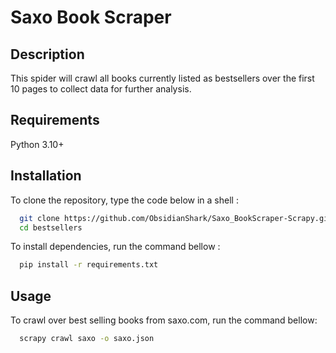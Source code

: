 # Saxo Book Scraper



## Description

This spider will crawl all books currently listed as bestsellers over the first 10 pages to collect data for further analysis.

## Requirements

Python 3.10+


## Installation

To clone the repository, type the code below in a shell :

```bash
  git clone https://github.com/ObsidianShark/Saxo_BookScraper-Scrapy.git
  cd bestsellers
```

To install dependencies, run the command bellow :

```bash
  pip install -r requirements.txt
```



## Usage


To crawl over best selling books from saxo.com, run the command bellow:

```bash
  scrapy crawl saxo -o saxo.json
```
